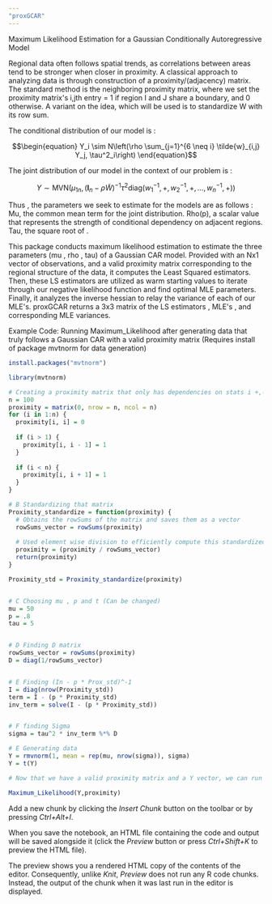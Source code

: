 ```yaml
---
"proxGCAR"
---
```

Maximum Likelihood Estimation for a Gaussian Conditionally Autoregressive Model

Regional data often follows spatial trends, as correlations between areas tend to be stronger when closer in proximity. A classical approach to analyzing data is through construction of a proximity/(adjacency) matrix. The standard method is the neighboring proximity matrix, where we set the proximity matrix's i,jth entry = 1 if region I and J share a boundary, and 0 otherwise. A variant on the idea, which will be used is to standardize W with its row sum.

The conditional distribution of our model is :

``` math
\begin{equation}
Y_i \sim N\left(\rho \sum_{j=1}^{6 \neq i} \tilde{w}_{i,j} Y_j, \tau^2_i\right)
\end{equation}
```

The joint distribution of our model in the context of our problem is :

``` math 
Y \sim \text{MVN}\left( \mu_{1n}, \left( \mathbf{I}_n - \rho \tilde{W} \right)^{-1} {\tau^2 \text{diag}\left( w^{-1}_1, +, w^{-1}_2, +, \ldots, w^{-1}_n, + \right)} \right)
```
Thus , the parameters we seek to estimate for the models are as follows : 
Mu, the common mean term for the joint distribution.
Rho(p), a scalar value that represents the strength of conditional dependency on adjacent regions.
Tau, the square root of .

This package conducts maximum likelihood estimation to estimate the three parameters (mu , rho , tau) of a Gaussian CAR model. Provided with an Nx1 vector of observations, and a valid proximity matrix corresponding to the regional structure of the data, it computes the Least Squared estimators. Then, these LS estimators are utilized as warm starting values to iterate through our negative likelihood function and find optimal MLE parameters. Finally, it analyzes the inverse hessian to relay the variance of each of our MLE's. proxGCAR returns a 3x3 matrix of the LS estimators , MLE's , and corresponding MLE variances. 

Example Code: Running Maximum_Likelihood after generating data that truly follows a Gaussian CAR with a valid proximity matrix (Requires install of package mvtnorm for data generation)

```r
install.packages("mvtnorm")
```

```r
library(mvtnorm)

# Creating a proximity matrix that only has dependencies on stats i +,- 1 away
n = 100
proximity = matrix(0, nrow = n, ncol = n)
for (i in 1:n) {
  proximity[i, i] = 0
  
  if (i > 1) {
    proximity[i, i - 1] = 1
  }
  
  if (i < n) {
    proximity[i, i + 1] = 1
  }
}

# B Standardizing that matrix
Proximity_standardize = function(proximity) {
  # Obtains the rowSums of the matrix and saves them as a vector
  rowSums_vector = rowSums(proximity)
  
  # Used element wise division to efficiently compute this standardized matrix
  proximity = (proximity / rowSums_vector)
  return(proximity)
}

Proximity_std = Proximity_standardize(proximity)


# C Choosing mu , p and t (Can be changed)
mu = 50
p = .8
tau = 5


# D Finding D matrix
rowSums_vector = rowSums(proximity)
D = diag(1/rowSums_vector)


# E Finding (In - p * Prox_std)^-1
I = diag(nrow(Proximity_std))
term = I - (p * Proximity_std)
inv_term = solve(I - (p * Proximity_std))


# F finding Sigma
sigma = tau^2 * inv_term %*% D

# E Generating data
Y = rmvnorm(1, mean = rep(mu, nrow(sigma)), sigma)
Y = t(Y)

# Now that we have a valid proximity matrix and a Y vector, we can run our function

Maximum_Likelihood(Y,proximity)
```

Add a new chunk by clicking the *Insert Chunk* button on the toolbar or by pressing *Ctrl+Alt+I*.

When you save the notebook, an HTML file containing the code and output will be saved alongside it (click the *Preview* button or press *Ctrl+Shift+K* to preview the HTML file).

The preview shows you a rendered HTML copy of the contents of the editor. Consequently, unlike *Knit*, *Preview* does not run any R code chunks. Instead, the output of the chunk when it was last run in the editor is displayed.
